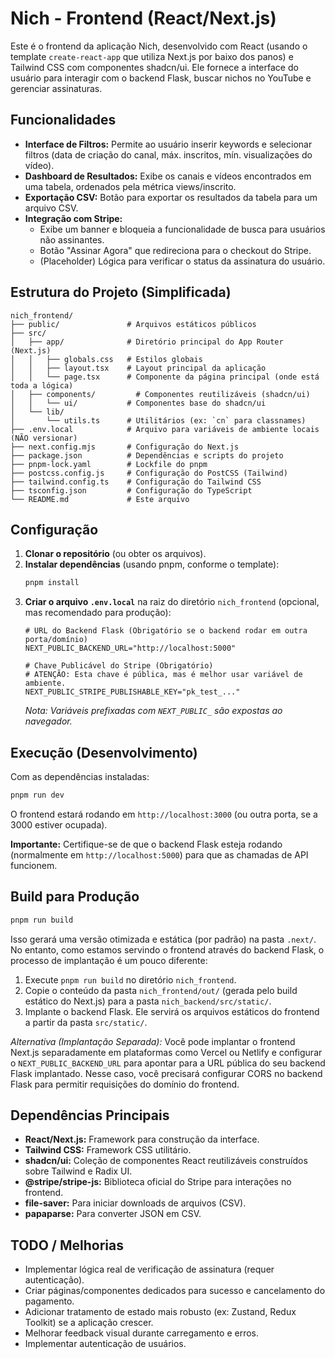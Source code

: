 # Nich - Frontend (React/Next.js)

Este é o frontend da aplicação Nich, desenvolvido com React (usando o template `create-react-app` que utiliza Next.js por baixo dos panos) e Tailwind CSS com componentes shadcn/ui. Ele fornece a interface do usuário para interagir com o backend Flask, buscar nichos no YouTube e gerenciar assinaturas.

## Funcionalidades

*   **Interface de Filtros:** Permite ao usuário inserir keywords e selecionar filtros (data de criação do canal, máx. inscritos, mín. visualizações do vídeo).
*   **Dashboard de Resultados:** Exibe os canais e vídeos encontrados em uma tabela, ordenados pela métrica views/inscrito.
*   **Exportação CSV:** Botão para exportar os resultados da tabela para um arquivo CSV.
*   **Integração com Stripe:**
    *   Exibe um banner e bloqueia a funcionalidade de busca para usuários não assinantes.
    *   Botão "Assinar Agora" que redireciona para o checkout do Stripe.
    *   (Placeholder) Lógica para verificar o status da assinatura do usuário.

## Estrutura do Projeto (Simplificada)

```
nich_frontend/
├── public/               # Arquivos estáticos públicos
├── src/
│   ├── app/              # Diretório principal do App Router (Next.js)
│   │   ├── globals.css   # Estilos globais
│   │   ├── layout.tsx    # Layout principal da aplicação
│   │   └── page.tsx      # Componente da página principal (onde está toda a lógica)
│   ├── components/         # Componentes reutilizáveis (shadcn/ui)
│   │   └── ui/           # Componentes base do shadcn/ui
│   └── lib/
│       └── utils.ts      # Utilitários (ex: `cn` para classnames)
├── .env.local            # Arquivo para variáveis de ambiente locais (NÃO versionar)
├── next.config.mjs       # Configuração do Next.js
├── package.json          # Dependências e scripts do projeto
├── pnpm-lock.yaml        # Lockfile do pnpm
├── postcss.config.js     # Configuração do PostCSS (Tailwind)
├── tailwind.config.ts    # Configuração do Tailwind CSS
├── tsconfig.json         # Configuração do TypeScript
└── README.md             # Este arquivo
```

## Configuração

1.  **Clonar o repositório** (ou obter os arquivos).
2.  **Instalar dependências** (usando pnpm, conforme o template):
    ```bash
    pnpm install
    ```
3.  **Criar o arquivo `.env.local`** na raiz do diretório `nich_frontend` (opcional, mas recomendado para produção):
    ```dotenv
    # URL do Backend Flask (Obrigatório se o backend rodar em outra porta/domínio)
    NEXT_PUBLIC_BACKEND_URL="http://localhost:5000"

    # Chave Publicável do Stripe (Obrigatório)
    # ATENÇÃO: Esta chave é pública, mas é melhor usar variável de ambiente.
    NEXT_PUBLIC_STRIPE_PUBLISHABLE_KEY="pk_test_..."
    ```
    *Nota: Variáveis prefixadas com `NEXT_PUBLIC_` são expostas ao navegador.* 

## Execução (Desenvolvimento)

Com as dependências instaladas:

```bash
pnpm run dev
```

O frontend estará rodando em `http://localhost:3000` (ou outra porta, se a 3000 estiver ocupada).

**Importante:** Certifique-se de que o backend Flask esteja rodando (normalmente em `http://localhost:5000`) para que as chamadas de API funcionem.

## Build para Produção

```bash
pnpm run build
```

Isso gerará uma versão otimizada e estática (por padrão) na pasta `.next/`. No entanto, como estamos servindo o frontend através do backend Flask, o processo de implantação é um pouco diferente:

1.  Execute `pnpm run build` no diretório `nich_frontend`.
2.  Copie o conteúdo da pasta `nich_frontend/out/` (gerada pelo build estático do Next.js) para a pasta `nich_backend/src/static/`.
3.  Implante o backend Flask. Ele servirá os arquivos estáticos do frontend a partir da pasta `src/static/`.

*Alternativa (Implantação Separada):* Você pode implantar o frontend Next.js separadamente em plataformas como Vercel ou Netlify e configurar o `NEXT_PUBLIC_BACKEND_URL` para apontar para a URL pública do seu backend Flask implantado. Nesse caso, você precisará configurar CORS no backend Flask para permitir requisições do domínio do frontend.

## Dependências Principais

*   **React/Next.js:** Framework para construção da interface.
*   **Tailwind CSS:** Framework CSS utilitário.
*   **shadcn/ui:** Coleção de componentes React reutilizáveis construídos sobre Tailwind e Radix UI.
*   **@stripe/stripe-js:** Biblioteca oficial do Stripe para interações no frontend.
*   **file-saver:** Para iniciar downloads de arquivos (CSV).
*   **papaparse:** Para converter JSON em CSV.

## TODO / Melhorias

*   Implementar lógica real de verificação de assinatura (requer autenticação).
*   Criar páginas/componentes dedicados para sucesso e cancelamento do pagamento.
*   Adicionar tratamento de estado mais robusto (ex: Zustand, Redux Toolkit) se a aplicação crescer.
*   Melhorar feedback visual durante carregamento e erros.
*   Implementar autenticação de usuários.

